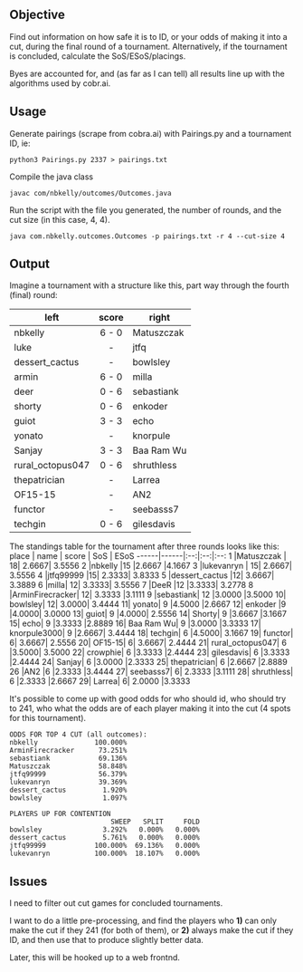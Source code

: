 ## Objective
Find out information on how safe it is to ID, or your odds of making it into a cut, during the final round of a tournament. Alternatively, if the tournament is concluded, calculate the SoS/ESoS/placings.

Byes are accounted for, and (as far as I can tell) all results line up with the algorithms used by cobr.ai.

## Usage

Generate pairings (scrape from cobra.ai) with Pairings.py and a tournament ID, ie:
```
python3 Pairings.py 2337 > pairings.txt
```

Compile the java class
```
javac com/nbkelly/outcomes/Outcomes.java
```

Run the script with the file you generated, the number of rounds, and the cut size (in this case, 4, 4).
```
java com.nbkelly.outcomes.Outcomes -p pairings.txt -r 4 --cut-size 4
```

## Output

Imagine a tournament with a structure like this, part way through the fourth (final) round:

left | score | right
-----| :---: |-
nbkelly         | 6 - 0 | Matuszczak 
luke            |   -   | jtfq
dessert_cactus  |   -   | bowlsley
armin           | 6 - 0 | milla
deer            | 0 - 6 | sebastiank
shorty          | 0 - 6 | enkoder
guiot           | 3 - 3 | echo
yonato          |   -   | knorpule
Sanjay          | 3 - 3 | Baa Ram Wu
rural_octopus047| 0 - 6 | shruthless
thepatrician    |   -   | Larrea
OF15-15         |   -   | AN2
functor         |   -   | seebasss7
techgin         | 0 - 6 | gilesdavis

The standings table for the tournament after three rounds looks like this:
place | name | score | SoS | ESoS
------|------|:--:|:--:|:--:
1	|Matuszczak |	18|	2.6667|	3.5556
2	|nbkelly	  |15	|2.6667	|4.1667
3	|lukevanryn |	15|	2.6667|	3.5556
4	|jtfq99999	|15|	2.3333|	3.8333
5	|dessert_cactus	|12|	3.6667|	3.3889
6	|milla|	12|	3.3333|	3.5556
7	|DeeR |12	|3.3333|	3.2778
8	|ArminFirecracker|	12|	3.3333	|3.1111
9	|sebastiank|	12	|3.0000	|3.5000
10|	bowlsley|	12|	3.0000|	3.4444
11|	yonato|	9	|4.5000	|2.6667
12|	enkoder	|9	|4.0000|	3.0000
13|	guiot|	9	|4.0000|	2.5556
14|	Shorty|	9	|3.6667	|3.1667
15|	echo|	9	|3.3333	|2.8889
16|	Baa Ram Wu|	9	|3.0000	|3.3333
17|	knorpule3000|	9	|2.6667|	3.4444
18|	techgin|	6	|4.5000|	3.1667
19|	functor|	6|	3.6667|	2.5556
20|	OF15-15|	6|	3.6667|	2.4444
21|	rural_octopus047|	6	|3.5000|	3.5000
22|	crowphie|	6	|3.3333	|2.4444
23|	gilesdavis|	6	|3.3333	|2.4444
24|	Sanjay|	6	|3.0000	|2.3333
25|	thepatrician|	6	|2.6667	|2.8889
26	|AN2	|6	|2.3333	|3.4444
27|	seebasss7|	6|	2.3333	|3.1111
28|	shruthless|	6	|2.3333	|2.6667
29|	Larrea|	6|	2.0000	|3.3333

It's possible to come up with good odds for who should id, who should try to 241, who what the odds are of each player making it into the cut (4 spots for this tournament).

```
ODDS FOR TOP 4 CUT (all outcomes):
nbkelly              100.000%
ArminFirecracker      73.251%
sebastiank            69.136%
Matuszczak            58.848%
jtfq99999             56.379%
lukevanryn            39.369%
dessert_cactus         1.920%
bowlsley               1.097%

PLAYERS UP FOR CONTENTION
                         SWEEP   SPLIT     FOLD
bowlsley               3.292%   0.000%   0.000%
dessert_cactus         5.761%   0.000%   0.000%
jtfq99999            100.000%  69.136%   0.000%
lukevanryn           100.000%  18.107%   0.000%
```

## Issues
I need to filter out cut games for concluded tournaments.

I want to do a little pre-processing, and find the players who **1)** can only make the cut if they 241 (for both of them), or **2)** always make the cut if they ID, and then use that to produce slightly better data.

Later, this will be hooked up to a web frontnd.
